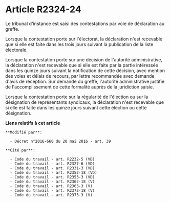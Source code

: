 # Article R2324-24

Le tribunal d'instance est saisi des contestations par voie de déclaration au greffe.

Lorsque la contestation porte sur l'électorat, la déclaration n'est recevable que si elle est faite dans les trois jours
suivant la publication de la liste électorale.

Lorsque la contestation porte sur une décision de l'autorité administrative, la déclaration n'est recevable que si elle est
faite par la partie intéressée dans les quinze jours suivant la notification de cette décision, avec mention des voies et
délais de recours, par lettre recommandée avec demande d'avis de réception. Sur demande du greffe, l'autorité administrative
justifie de l'accomplissement de cette formalité auprès de la juridiction saisie.

Lorsque la contestation porte sur la régularité de l'élection ou sur la désignation de représentants syndicaux, la
déclaration n'est recevable que si elle est faite dans les quinze jours suivant cette élection ou cette désignation.

**Liens relatifs à cet article**

	**Modifié par**:

	  - Décret n°2016-660 du 20 mai 2016 - art. 39

	**Cité par**:

	  - Code du travail - art. R2232-5 (VD)
	  - Code du travail - art. R2327-6 (VD)
	  - Code du travail - art. R2331-3 (VD)
	  - Code du travail - art. R2352-18 (VD)
	  - Code du travail - art. R2353-3 (VD)
	  - Code du travail - art. R2362-18 (V)
	  - Code du travail - art. R2363-3 (V)
	  - Code du travail - art. R2372-18 (V)
	  - Code du travail - art. R2373-3 (V)
